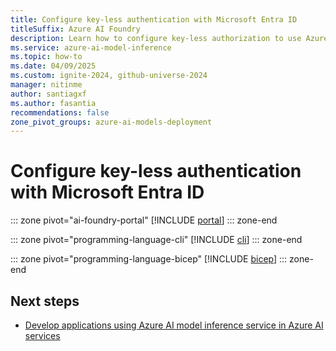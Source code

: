 ```yaml
---
title: Configure key-less authentication with Microsoft Entra ID
titleSuffix: Azure AI Foundry
description: Learn how to configure key-less authorization to use Azure AI model inference with Microsoft Entra ID.
ms.service: azure-ai-model-inference
ms.topic: how-to
ms.date: 04/09/2025
ms.custom: ignite-2024, github-universe-2024
manager: nitinme
author: santiagxf
ms.author: fasantia 
recommendations: false
zone_pivot_groups: azure-ai-models-deployment
---
```


# Configure key-less authentication with Microsoft Entra ID

::: zone pivot="ai-foundry-portal"
[!INCLUDE [portal](../includes/configure-entra-id/portal.md)]
::: zone-end

::: zone pivot="programming-language-cli"
[!INCLUDE [cli](../includes/configure-entra-id/cli.md)]
::: zone-end

::: zone pivot="programming-language-bicep"
[!INCLUDE [bicep](../includes/configure-entra-id/bicep.md)]
::: zone-end

## Next steps

* [Develop applications using Azure AI model inference service in Azure AI services](../supported-languages.md)